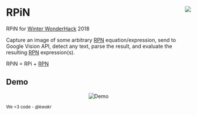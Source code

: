# RPiN <img align="right" src="https://forthebadge.com/images/badges/60-percent-of-the-time-works-every-time.svg">

RPiN for [Winter WonderHack](http://winterwonderhack.org) 2018

Capture an image of some arbitrary [RPN][rpn] equation/expression, send to Google Vision API, detect any text, parse the result, and evaluate the resulting [RPN][rpn] expression(s).

RPiN = RPi + [RPN][rpn]

## Demo

<p align="center">
  <img src="demo.gif" alt="Demo">
</p>

<sub>We &lt;3 code - <em>@kwakr</sub>

[rpn]: https://en.wikipedia.org/wiki/Reverse_Polish_notation
